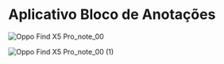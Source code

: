 # Aplicativo Bloco de Anotações
![Oppo Find X5 Pro_note_00](https://user-images.githubusercontent.com/72363971/221581614-9abd3774-3935-4292-ba37-629110223e1c.png)

![Oppo Find X5 Pro_note_00 (1)](https://user-images.githubusercontent.com/72363971/221582841-3f7e9508-a5bc-4748-a9f2-0b638240ec1b.png)

